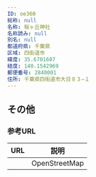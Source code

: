 ```yaml
---
ID: oe360
総称: null
名称: 桜ヶ丘神社
名称読み: null
別名: null
都道府県: 千葉県
区域: 四街道市
緯度: 35.6701607
経度: 140.1542969
郵便番号: 2840001
住所: 千葉県四街道市大日８３−１
---
```


## その他

### 参考URL

| URL | 説明          |
| --- | ------------- |
|     | OpenStreetMap |
